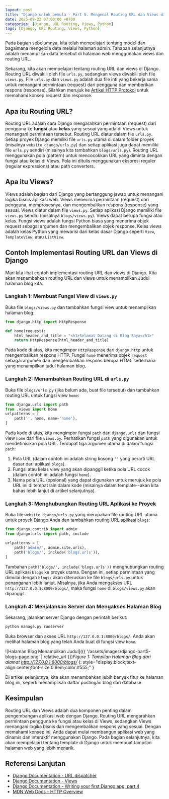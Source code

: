 ```yaml
---
layout: post
title: "Django untuk pemula - Part 5. Mengenal Routing URL dan Views di Django"
date: 2025-09-22 07:00:00 +0700
categories: [Django, URL Routing, Views, Python]
tags: [Django, URL Routing, Views, Python]
---
```


Pada bagian sebelumnya, kita telah mempelajari tentang model dan bagaimana mengelola data melalui halaman admin. Tahapan selanjutnya adalah menampilkan data tersebut di halaman web menggunakan views dan routing URL.

Sekarang, kita akan mempelajari tentang routing URL dan views di Django. Routing URL diwakili oleh file `urls.py`, sedangkan views diwakili oleh file `views.py`. File `urls.py` dan `views.py` adalah dua file inti yang bekerja sama untuk menangani permintaan (request) dari pengguna dan memberikan respons (response). Silahkan merujuk ke [Artikel HTTP Protokol](https://developer.mozilla.org/en-US/docs/Web/HTTP/Overview) untuk memahami konsep request dan response.

## Apa itu Routing URL?
Routing URL adalah cara Django mengarahkan permintaan (request) dari pengguna ke **fungsi** atau **kelas** yang sesuai yang ada di Views untuk menangani permintaan tersebut.
Routing URL diatur dalam file `urls.py`. Setiap proyek Django memiliki file `urls.py` utama di dalam folder proyek (misalnya `website_django/urls.py`) dan setiap aplikasi juga dapat memiliki file `urls.py` sendiri (misalnya kita tambahkan `blogs/urls.py`).
Routing URL menggunakan pola (pattern) untuk mencocokkan URL yang diminta dengan fungsi atau kelas di Views. Pola ini ditulis menggunakan ekspresi reguler (regular expressions) atau path converters.
## Apa itu Views?
Views adalah bagian dari Django yang bertanggung jawab untuk menangani logika bisnis aplikasi web. Views menerima permintaan (request) dari pengguna, memprosesnya, dan mengembalikan respons (response) yang sesuai.
Views diatur dalam file `views.py`. Setiap aplikasi Django memiliki file `views.py` sendiri (misalnya `blogs/views.py`).
Views dapat berupa fungsi atau kelas. Fungsi views adalah fungsi Python biasa yang menerima objek request sebagai argumen dan mengembalikan objek response. Kelas views adalah kelas Python yang mewarisi dari kelas dasar Django seperti `View`, `TemplateView`, atau `ListView`.
## Contoh Implementasi Routing URL dan Views di Django
Mari kita lihat contoh implementasi routing URL dan views di Django. Kita akan menambahkan routing URL dan views untuk menampilkan Judul halaman blog kita.
### Langkah 1: Membuat Fungsi View di `views.py`
Buka file `blogs/views.py` dan tambahkan fungsi view untuk menampilkan halaman blog:
```python
from django.http import HttpResponse

def home(request):
    html_header_and_title = "<h1>Selamat Datang di Blog Saya</h1>"
    return HttpResponse(html_header_and_title)
```
Pada kode di atas, kita mengimpor `HttpResponse` dari `django.http` untuk mengembalikan respons HTTP. Fungsi `home` menerima objek `request` sebagai argumen dan mengembalikan respons berupa HTML sederhana yang menampilkan judul halaman blog.

### Langkah 2: Menambahkan Routing URL di `urls.py`
Buka file `blogs/urls.py` (jika belum ada, buat file tersebut) dan tambahkan routing URL untuk fungsi view `home`:
```python
from django.urls import path
from .views import home
urlpatterns = [
    path('', home, name='home'),
]
```
Pada kode di atas, kita mengimpor fungsi `path` dari `django.urls` dan fungsi view `home` dari file `views.py`. Perhatikan fungsi `path` yang digunakan untuk mendefinisikan pola URL. Terdapat tiga argumen utama di dalam fungsi `path`:
1. Pola URL (dalam contoh ini adalah string kosong `''` yang berarti URL dasar dari aplikasi `blogs`).
2. Fungsi atau kelas view yang akan dipanggil ketika pola URL cocok (dalam contoh ini adalah fungsi `home`).
3. Nama pola URL (opsional) yang dapat digunakan untuk merujuk ke pola URL ini di tempat lain dalam kode (misalnya dalam template--akan kita bahas lebih lanjut di artikel selanjutnya).


### Langkah 3: Menghubungkan Routing URL Aplikasi ke Proyek
Buka file `website_django/urls.py` yang merupakan file routing URL utama untuk proyek Django Anda dan tambahkan routing URL aplikasi `blogs`:
```python
from django.contrib import admin
from django.urls import path, include

urlpatterns = [
    path('admin/', admin.site.urls),
    path('blogs/', include('blogs.urls')),
]
```
Tambahan `path('blogs/', include('blogs.urls'))` menghubungkan routing URL aplikasi `blogs` ke proyek utama. Dengan ini, setiap permintaan yang dimulai dengan `blogs/` akan diteruskan ke file `blogs/urls.py` untuk penanganan lebih lanjut. Misalnya, jika Anda mengakses URL `http://127.0.0.1:8000/blogs/`, maka fungsi `home` di `blogs/views.py` akan dipanggil.
### Langkah 4: Menjalankan Server dan Mengakses Halaman Blog
Sekarang, jalankan server Django dengan perintah berikut:
```bash
python manage.py runserver
```
Buka browser dan akses URL `http://127.0.0.1:8000/blogs/`. Anda akan melihat halaman blog yang telah Anda buat di fungsi view `home`.

![Halaman Blog Menampilkan Judul]({{ '/assets/images/django-part5-blogs-page.png' | relative_url }})*Figure 1: Tampilan Halaman Blog dari alamat http://127.0.0.1:8000/blogs/*
{: style="display:block;text-align:center;font-size:0.9em;color:#555;" }

Di artikel selanjutnya, kita akan menambahkan lebih banyak fitur ke halaman blog ini, seperti menampilkan daftar postingan blog dari database.
## Kesimpulan
Routing URL dan Views adalah dua komponen penting dalam pengembangan aplikasi web dengan Django. Routing URL mengarahkan permintaan pengguna ke fungsi atau kelas di Views, sedangkan Views menangani logika bisnis dan mengembalikan respons yang sesuai. Dengan memahami konsep ini, Anda dapat mulai membangun aplikasi web yang dinamis dan interaktif menggunakan Django. Pada bagian selanjutnya, kita akan mempelajari tentang template di Django untuk membuat tampilan halaman web yang lebih menarik.

## Referensi Lanjutan
- [Django Documentation - URL dispatcher](https://docs.djangoproject.com/en/stable/topics/http/urls/)
- [Django Documentation - Views](https://docs.djangoproject.com/en/stable/topics/http/views/)
- [Django Documentation - Writing your first Django app, part 4](https://docs.djangoproject.com/en/stable/intro/tutorial04/)
- [MDN Web Docs - HTTP Overview](https://developer.mozilla.org/en-US/docs/Web/HTTP/Overview)